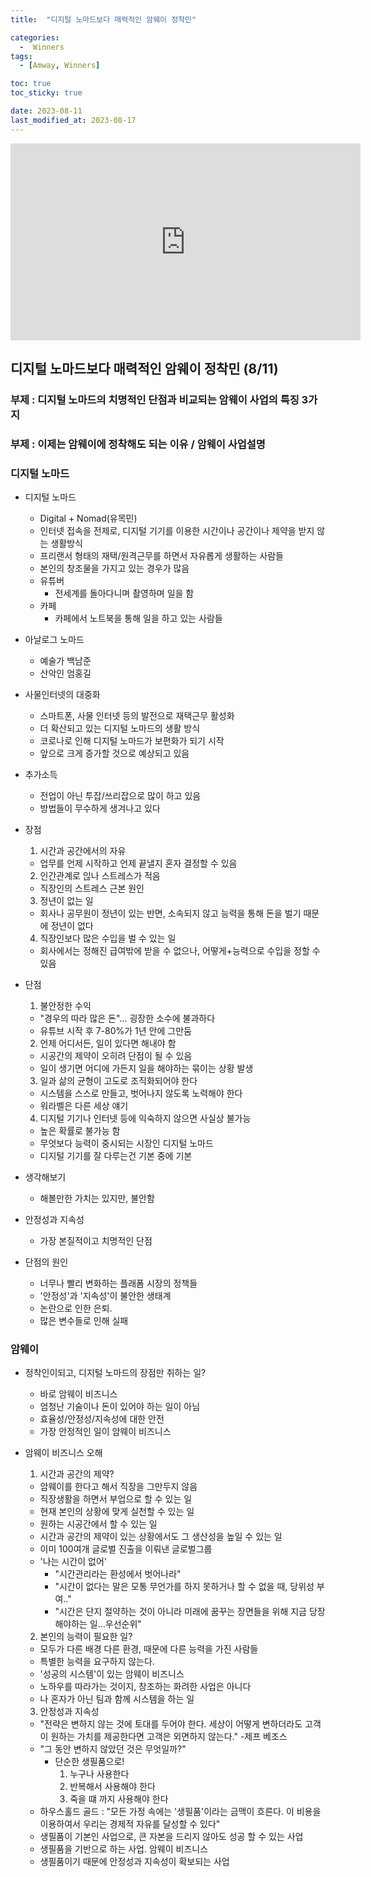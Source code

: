 ```yaml
---
title:  "디지털 노마드보다 매력적인 암웨이 정착민" 

categories:
  -  Winners
tags:
  - [Amway, Winners]

toc: true
toc_sticky: true

date: 2023-08-11
last_modified_at: 2023-08-17
---
```



<iframe width="560" height="315" src="https://www.youtube.com/embed/PdixyZDvnmw" title="YouTube video player" frameborder="0" allow="accelerometer; autoplay; clipboard-write; encrypted-media; gyroscope; picture-in-picture; web-share" allowfullscreen></iframe>



## 디지털 노마드보다 매력적인 암웨이 정착민 (8/11)
### 부제 : 디지털 노마드의 치명적인 단점과 비교되는 암웨이 사업의 특징 3가지
### 부제 : 이제는 암웨이에 정착해도 되는 이유 / 암웨이 사업설명


### 디지털 노마드
+ 디지털 노마드
  - Digital + Nomad(유목민)
  - 인터넷 접속을 전제로, 디지털 기기를 이용한 시간이나 공간이나 제약을 받지 않는 생활방식
  - 프리랜서 형태의 재택/원격근무를 하면서 자유롭게 생활하는 사람들
  - 본인의 창조물을 가지고 있는 경우가 많음
  - 유튜버
    - 전세계를 돌아다니며 촬영하며 일을 함
  - 카페
    - 카페에서 노트북을 통해 일을 하고 있는 사람들

+ 아날로그 노마드
  - 예술가 백남준
  - 산악인 엄홍길

+ 사물인터넷의 대중화
  - 스마트폰, 사물 인터넷 등의 발전으로 재택근무 활성화
  - 더 확산되고 있는 디지털 노마드의 생활 방식
  - 코로나로 인해 디지털 노마드가 보편화가 되기 시작
  - 앞으로 크게 증가할 것으로 예상되고 있음

+ 추가소득
  - 전업이 아닌 투잡/쓰리잡으로 많이 하고 있음
  - 방법들이 무수하게 생겨나고 있다

+ 장점
  1. 시간과 공간에서의 자유
    - 업무를 언제 시작하고 언제 끝낼지 혼자 결정할 수 있음
  2. 인간관계로 읺나 스트레스가 적음
    - 직장인의 스트레스 근본 원인
  3. 정년이 없는 일
    - 회사나 공무원이 정년이 있는 반면, 소속되지 않고 능력을 통해 돈을 벌기 때문에 정년이 없다
  4. 직장인보다 많은 수입을 벌 수 있는 일
    - 회사에서는 정해진 급여밖에 받을 수 없으나, 어떻게+능력으로 수입을 정할 수 있음

+ 단점
  1. 불안정한 수익
    - "경우의 따라 많은 돈"... 굉장한 소수에 불과하다
    - 유튜브 시작 후 7-80%가 1년 안에 그만둠
  2. 언제 어디서든, 일이 있다면 해내야 함
    - 시공간의 제약이 오히려 단점이 될 수 있음
    - 일이 생기면 어디에 가든지 일을 해야하는 묶이는 상황 발생
  3. 일과 삶의 균형이 고도로 조직화되어야 한다
    - 시스템을 스스로 만들고, 벗어나지 않도록 노력해야 한다
    - 워라벨은 다른 세상 얘기
  4. 디지털 기기나 인터넷 등에 익숙하지 않으면 사실상 불가능
    - 높은 확률로 불가능 함
    - 무엇보다 능력이 중시되는 시장인 디지털 노마드
    - 디지털 기기를 잘 다루는건 기본 중에 기본

+ 생각해보기
  - 해볼만한 가치는 있지만, 불안함

+ 안정성과 지속성
  - 가장 본질적이고 치명적인 단점

+ 단점의 원인
  - 너무나 빨리 변화하는 플래폼 시장의 정책들
  - '안정성'과 '지속성'이 불안한 생태계
  - 논란으로 인한 은퇴.
  - 많은 변수들로 인해 실패


### 암웨이
+ 정착인이되고, 디지털 노마드의 장점만 취하는 일?
  - 바로 암웨이 비즈니스
  - 엄청난 기술이나 돈이 있어야 하는 일이 아님
  - 효율성/안정성/지속성에 대한 안전
  - 가장 안정적인 일이 암웨이 비즈니스

+ 암웨이 비즈니스 오해
  1. 시간과 공간의 제약?
    - 암웨이를 한다고 해서 직장을 그만두지 않음
    - 직장생활을 하면서 부업으로 할 수 있는 일
    - 현재 본인의 상황에 맞게 실천할 수 있는 일
    - 원하는 시공간에서 할 수 있는 일
    - 시간과 공간의 제약이 있는 상황에서도 그 생산성을 높일 수 있는 일
    - 이미 100여개 글로벌 진출을 이뤄낸 글로벌그룹
    - '나는 시간이 없어'
      - "시간관리라는 환성에서 벗어나라"
      - "시간이 없다는 말은 모통 무언가를 하지 못하거나 할 수 없을 때, 당위성 부여.."
      - "시간은 단지 절약하는 것이 아니라 미래에 꿈꾸는 장면들을 위해 지금 당장 해야하는 일...우선순위"

  2. 본인의 능력이 필요한 일?
    - 모두가 다른 배경 다른 환경, 때문에 다른 능력을 가진 사람들
    - 특별한 능력을 요구하지 않는다.
    - '성공의 시스템'이 있는 암웨이 비즈니스
    - 노하우를 따라가는 것이지, 창조하는 화려한 사업은 아니다
    - 나 혼자가 아닌 팀과 함께 시스템을 하는 일
  
  3. 안정성과 지속성
    - "전략은 변하지 않는 것에 토대를 두어야 한다. 세상이 어떻게 변하더라도 고객이 원하는 가치를 제공한다면 고객은 외면하지 않는다." -제프 베조스
    - "그 동안 변하지 않았던 것은 무엇일까?"
      - 단순한 생필품으로!
        1. 누구나 사용한다
        2. 반복해서 사용해야 한다
        3. 죽을 떄 까지 사용해야 한다
    - 하우스홀드 골드 : "모든 가정 속에는 '생필품'이라는 금맥이 흐른다. 이 비용을 이용하여서 우리는 경제적 자유를 달성할 수 있다"
    - 생필품이 기본인 사업으로, 큰 자본을 드리지 않아도 성공 할 수 있는 사업
    - 생필품을 기반으로 하는 사업. 암웨이 비즈니스
    - 생필품이기 때문에 안정성과 지속성이 확보되는 사업
    


